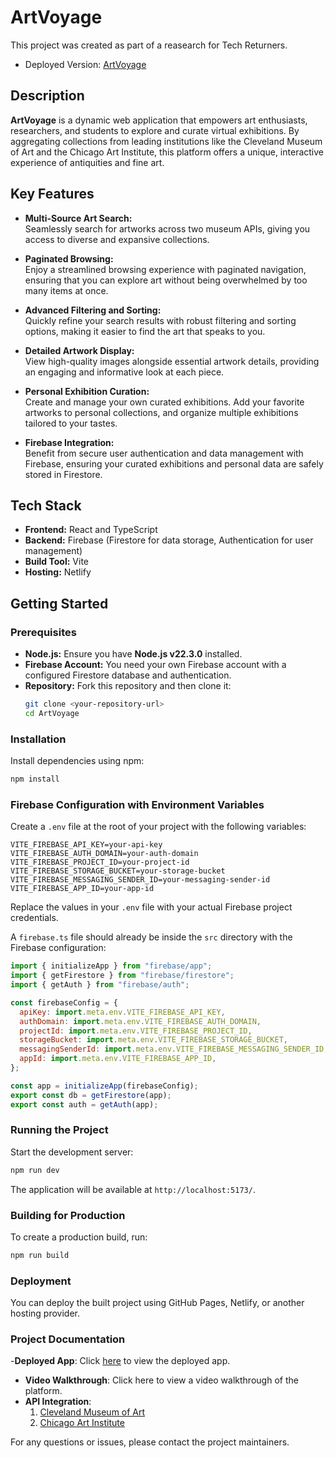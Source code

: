 # ArtVoyage
This project was created as part of a reasearch for Tech Returners.

- Deployed Version: [ArtVoyage](https://artvoyage2000.netlify.app/)

## Description

**ArtVoyage** is a dynamic web application that empowers art enthusiasts, researchers, and students to explore and curate virtual exhibitions. By aggregating collections from leading institutions like the Cleveland Museum of Art and the Chicago Art Institute, this platform offers a unique, interactive experience of antiquities and fine art.

## Key Features

- **Multi-Source Art Search:**  
  Seamlessly search for artworks across two museum APIs, giving you access to diverse and expansive collections.

- **Paginated Browsing:**  
  Enjoy a streamlined browsing experience with paginated navigation, ensuring that you can explore art without being overwhelmed by too many items at once.

- **Advanced Filtering and Sorting:**  
  Quickly refine your search results with robust filtering and sorting options, making it easier to find the art that speaks to you.

- **Detailed Artwork Display:**  
  View high-quality images alongside essential artwork details, providing an engaging and informative look at each piece.

- **Personal Exhibition Curation:**  
  Create and manage your own curated exhibitions. Add your favorite artworks to personal collections, and organize multiple exhibitions tailored to your tastes.

- **Firebase Integration:**  
  Benefit from secure user authentication and data management with Firebase, ensuring your curated exhibitions and personal data are safely stored in Firestore.

## Tech Stack

- **Frontend:** React and TypeScript
- **Backend:** Firebase (Firestore for data storage, Authentication for user management)
- **Build Tool:** Vite
- **Hosting:** Netlify

## Getting Started

### Prerequisites

- **Node.js:** Ensure you have **Node.js v22.3.0** installed.
- **Firebase Account:** You need your own Firebase account with a configured Firestore database and authentication.
- **Repository:** Fork this repository and then clone it:
  ```sh
  git clone <your-repository-url>
  cd ArtVoyage
  ```

### Installation

Install dependencies using npm:

```sh
npm install
```

### Firebase Configuration with Environment Variables

Create a `.env` file at the root of your project with the following variables:

```env
VITE_FIREBASE_API_KEY=your-api-key
VITE_FIREBASE_AUTH_DOMAIN=your-auth-domain
VITE_FIREBASE_PROJECT_ID=your-project-id
VITE_FIREBASE_STORAGE_BUCKET=your-storage-bucket
VITE_FIREBASE_MESSAGING_SENDER_ID=your-messaging-sender-id
VITE_FIREBASE_APP_ID=your-app-id
```
Replace the values in your `.env` file with your actual Firebase project credentials.

A `firebase.ts` file should already be inside the `src` directory with the Firebase configuration:

```js
import { initializeApp } from "firebase/app";
import { getFirestore } from "firebase/firestore";
import { getAuth } from "firebase/auth";

const firebaseConfig = {
  apiKey: import.meta.env.VITE_FIREBASE_API_KEY,
  authDomain: import.meta.env.VITE_FIREBASE_AUTH_DOMAIN,
  projectId: import.meta.env.VITE_FIREBASE_PROJECT_ID,
  storageBucket: import.meta.env.VITE_FIREBASE_STORAGE_BUCKET,
  messagingSenderId: import.meta.env.VITE_FIREBASE_MESSAGING_SENDER_ID,
  appId: import.meta.env.VITE_FIREBASE_APP_ID,
};

const app = initializeApp(firebaseConfig);
export const db = getFirestore(app);
export const auth = getAuth(app);
```

### Running the Project

Start the development server:

```sh
npm run dev
```

The application will be available at `http://localhost:5173/`.

### Building for Production

To create a production build, run:

```sh
npm run build
```

### Deployment

You can deploy the built project using GitHub Pages, Netlify, or another hosting provider.

### Project Documentation

-**Deployed App**: Click [here](https://artvoyage2000.netlify.app/) to view the deployed app.

- **Video Walkthrough**: Click here to view a video walkthrough of the platform.
- **API Integration**:
  1. [Cleveland Museum of Art](https://openaccess-api.clevelandart.org/)
  2. [Chicago Art Institute](https://api.artic.edu/docs/)


For any questions or issues, please contact the project maintainers.
